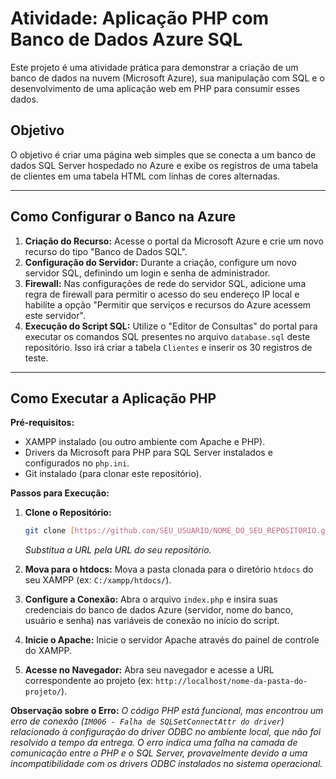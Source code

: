 # Atividade: Aplicação PHP com Banco de Dados Azure SQL

Este projeto é uma atividade prática para demonstrar a criação de um banco de dados na nuvem (Microsoft Azure), sua manipulação com SQL e o desenvolvimento de uma aplicação web em PHP para consumir esses dados.

## Objetivo

O objetivo é criar uma página web simples que se conecta a um banco de dados SQL Server hospedado no Azure e exibe os registros de uma tabela de clientes em uma tabela HTML com linhas de cores alternadas.

---

## Como Configurar o Banco na Azure

1.  **Criação do Recurso:** Acesse o portal da Microsoft Azure e crie um novo recurso do tipo "Banco de Dados SQL".
2.  **Configuração do Servidor:** Durante a criação, configure um novo servidor SQL, definindo um login e senha de administrador.
3.  **Firewall:** Nas configurações de rede do servidor SQL, adicione uma regra de firewall para permitir o acesso do seu endereço IP local e habilite a opção "Permitir que serviços e recursos do Azure acessem este servidor".
4.  **Execução do Script SQL:** Utilize o "Editor de Consultas" do portal para executar os comandos SQL presentes no arquivo `database.sql` deste repositório. Isso irá criar a tabela `Clientes` e inserir os 30 registros de teste.

---

## Como Executar a Aplicação PHP

**Pré-requisitos:**
* XAMPP instalado (ou outro ambiente com Apache e PHP).
* Drivers da Microsoft para PHP para SQL Server instalados e configurados no `php.ini`.
* Git instalado (para clonar este repositório).

**Passos para Execução:**

1.  **Clone o Repositório:**
    ```bash
    git clone [https://github.com/SEU_USUARIO/NOME_DO_SEU_REPOSITORIO.git](https://github.com/SEU_USUARIO/NOME_DO_SEU_REPOSITORIO.git)
    ```
    *Substitua a URL pela URL do seu repositório.*

2.  **Mova para o htdocs:** Mova a pasta clonada para o diretório `htdocs` do seu XAMPP (ex: `C:/xampp/htdocs/`).

3.  **Configure a Conexão:** Abra o arquivo `index.php` e insira suas credenciais do banco de dados Azure (servidor, nome do banco, usuário e senha) nas variáveis de conexão no início do script.

4.  **Inicie o Apache:** Inicie o servidor Apache através do painel de controle do XAMPP.

5.  **Acesse no Navegador:** Abra seu navegador e acesse a URL correspondente ao projeto (ex: `http://localhost/nome-da-pasta-do-projeto/`).

**Observação sobre o Erro:**
*O código PHP está funcional, mas encontrou um erro de conexão (`IM006 - Falha de SQLSetConnectAttr do driver`) relacionado à configuração do driver ODBC no ambiente local, que não foi resolvido a tempo da entrega. O erro indica uma falha na camada de comunicação entre o PHP e o SQL Server, provavelmente devido a uma incompatibilidade com os drivers ODBC instalados no sistema operacional.*
